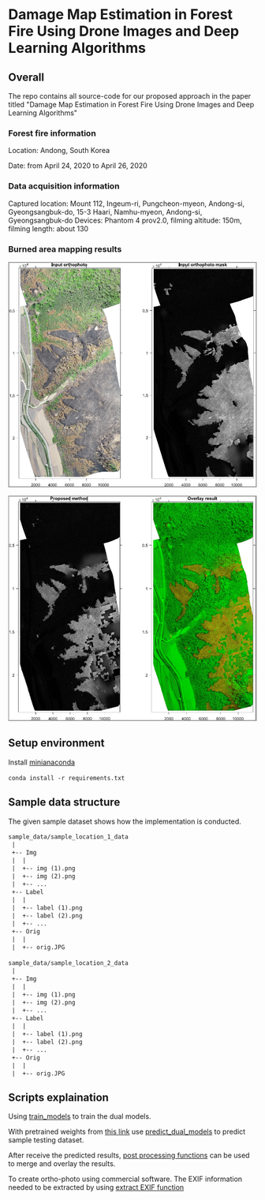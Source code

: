 # Damage Map Estimation in Forest Fire Using Drone Images and Deep Learning Algorithms

## Overall
The repo contains all source-code for our proposed approach in the paper titled "Damage Map Estimation in Forest Fire Using Drone Images and Deep Learning Algorithms"
### Forest fire information
Location: Andong, South Korea 

Date: from April 24, 2020 to April 26, 2020
### Data acquisition information
Captured location: Mount 112, Ingeum-ri, Pungcheon-myeon, Andong-si, Gyeongsangbuk-do, 15-3 Haari, Namhu-myeon, Andong-si, Gyeongsangbuk-do
Devices: Phantom 4 prov2.0, filming altitude: 150m, filming length: about 130

### Burned area mapping results
![](figure/map_1.PNG)

![](figure/map_2.PNG)

## Setup environment

Install [minianaconda](https://docs.conda.io/en/latest/miniconda.html)

`conda install -r requirements.txt`

## Sample data structure 
The given sample dataset shows how the implementation is conducted.
```
sample_data/sample_location_1_data
 |
 +-- Img
 |  |
 |  +-- img (1).png
 |  +-- img (2).png
 |  +-- ...
 +-- Label
 |  |
 |  +-- label (1).png
 |  +-- label (2).png
 |  +-- ...
 +-- Orig
 |  |
 |  +-- orig.JPG

sample_data/sample_location_2_data
 |
 +-- Img
 |  |
 |  +-- img (1).png
 |  +-- img (2).png
 |  +-- ...
 +-- Label
 |  |
 |  +-- label (1).png
 |  +-- label (2).png
 |  +-- ...
 +-- Orig
 |  |
 |  +-- orig.JPG
```

## Scripts explaination
Using [train_models](train_models.ipynb) to train the dual models.

With pretrained weights from [this link](https://drive.google.com/drive/folders/1SAv41CwAtO8iWP3WWP2_t4xNfaHiuOFr?usp=sharing)
use [predict_dual_models](predict_dual_models.ipynb) to predict sample testing dataset.

After receive the predicted results, [post processing functions](post_processing_functions.mlx) can be used to merge and overlay the results.

To create ortho-photo using commercial software. The EXIF information needed to be extracted by using [extract EXIF function](extract_EXIF.ipynb)

